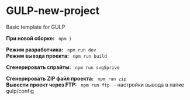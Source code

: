 # GULP-new-project
Basic template for GULP

<b>При новой сборке:</b> <code> npm i </code>

<b>Режим разработчика:</b> <code> npm run dev </code> <br>
<b>Режим вывода проекта:</b> <code> npm run build </code>

<b>Сгенерировать спрайты:</b> <code> npm run svgSprive </code>

<b>Сгенерировать ZIP файл проекта:</b> <code> npm run zip </code> <br>
<b>Вывести проект через FTP:</b>  <code> npm run ftp </code> - настройки вывода в папке gulp/config
